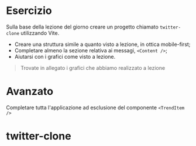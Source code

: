 # Esercizio

Sulla base della lezione del giorno creare un progetto chiamato `twitter-clone` utilizzando Vite.

- Creare una struttura simile a quanto visto a lezione, in ottica mobile-first;
- Completare almeno la sezione relativa ai messagi, `<Content />`;
- Aiutarsi con i grafici come visto a lezione.

> Trovate in allegato i grafici che abbiamo realizzato a lezione

# Avanzato

Completare tutta l'applicazione ad esclusione del componente `<TrendItem />`
# twitter-clone
